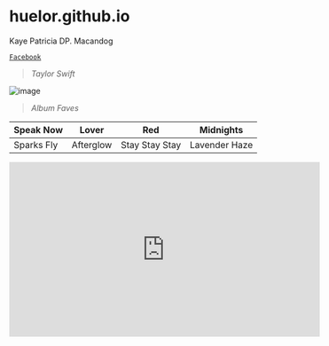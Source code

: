 # huelor.github.io
Kaye Patricia DP. Macandog

[`Facebook`](https://www.facebook.com/kayepatriciaa)

> *Taylor Swift*


![image](https://user-images.githubusercontent.com/122424239/212255061-e0eb09c5-dc2c-4fa8-97fe-3f6a3a2b36d5.png)

> *Album Faves*

| Speak Now | Lover | Red | Midnights |  
| ----------- | ----------- | ----------- | ----------- |
| Sparks Fly | Afterglow | Stay Stay Stay | Lavender Haze




<iframe width="560" height="315" src="https://www.youtube.com/embed/5U7bF68xcRg" title="YouTube video player" frameborder="0" allow="accelerometer; autoplay; clipboard-write; encrypted-media; gyroscope; picture-in-picture; web-share" allowfullscreen></iframe>

